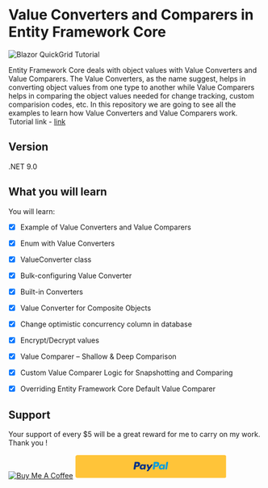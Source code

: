 # Value Converters and Comparers in Entity Framework Core

<img src="https://www.yogihosting.com/wp-content/uploads/2024/09/Blazor-QuickGrid.png" alt="Blazor QuickGrid Tutorial"  title="Blazor QuickGrid Tutorial">

Entity Framework Core deals with object values with Value Converters and Value Comparers. The Value Converters, as the name suggest, helps in converting object values from one type to another while Value Comparers helps in comparing the object values needed for change tracking, custom comparision codes, etc. In this repository we are going to see all the examples to learn how Value Converters and Value Comparers work. Tutorial link - <a href="https://www.yogihosting.com/value-converters-comparers-entity-framework-core/" target="_blank">link</a>

## Version
.NET 9.0

## What you will learn
You will learn:

- [x] Example of Value Converters and Value Comparers
- [x] Enum with Value Converters
- [x] ValueConverter class
- [x] Bulk-configuring Value Converter
- [x] Built-in Converters
- [x] Value Converter for Composite Objects
- [x] Change optimistic concurrency column in database
- [x] Encrypt/Decrypt values
- [x] Value Comparer – Shallow & Deep Comparison
- [x] Custom Value Comparer Logic for Snapshotting and Comparing
- [x] Overriding Entity Framework Core Default Value Comparer 
 

## Support

Your support of every $5 will be a great reward for me to carry on my work. Thank you !

<a href="https://www.buymeacoffee.com/YogYogi" target="_blank"><img src="https://cdn.buymeacoffee.com/buttons/v2/default-yellow.png" alt="Buy Me A Coffee" width="200"  style="height: 60px !important;width: 200px !important;" ></a>
<a href="https://www.paypal.com/paypalme/yogihosting" target="_blank"><img src="https://raw.githubusercontent.com/yogyogi/yogyogi/main/paypal.png" alt="Paypal Me" width="300"></a>

